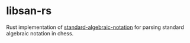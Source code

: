 # libsan-rs
Rust implementation of [standard-algebraic-notation](https://github.com/chesszebra/standard-algebraic-notation) for parsing standard algebraic notation in chess.